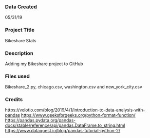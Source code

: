 ### Data Created
05/31/19

### Project Title
Bikeshare Stats


### Description
Adding my Bikeshare project to GitHub

### Files used
Bikeshare_2.py, chicago.csv, washington.csv and new_york_city.csv

### Credits
https://velotio.com/blog/2019/4/1/introduction-to-data-analysis-with-pandas
https://www.geeksforgeeks.org/python-format-function/
https://pandas.pydata.org/pandas-docs/stable/reference/api/pandas.DataFrame.to_string.html
https://www.dataquest.io/blog/pandas-tutorial-python-2/
